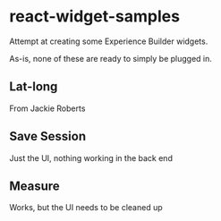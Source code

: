 # react-widget-samples

Attempt at creating some Experience Builder widgets.

As-is, none of these are ready to simply be plugged in.

## Lat-long
From Jackie Roberts

## Save Session
Just the UI, nothing working in the back end

## Measure
Works, but the UI needs to be cleaned up

